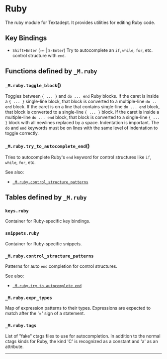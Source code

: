 # Ruby

The ruby module for Textadept.
It provides utilities for editing Ruby code.

## Key Bindings

+ `Shift+Enter` (`⇧↩` | `S-Enter`)
  Try to autocomplete an `if`, `while`, `for`, etc. control structure with
  `end`.

## Functions defined by `_M.ruby`

<a id="_M.ruby.toggle_block"></a>
### `_M.ruby.toggle_block`()

Toggles between `{ ... }` and `do ... end` Ruby blocks.
If the caret is inside a `{ ... }` single-line block, that block is converted
to a multiple-line `do .. end` block. If the caret is on a line that contains
single-line `do ... end` block, that block is converted to a single-line
`{ ... }` block. If the caret is inside a multiple-line `do ... end` block,
that block is converted to a single-line `{ ... }` block with all newlines
replaced by a space. Indentation is important. The `do` and `end` keywords
must be on lines with the same level of indentation to toggle correctly.

<a id="_M.ruby.try_to_autocomplete_end"></a>
### `_M.ruby.try_to_autocomplete_end`()

Tries to autocomplete Ruby's `end` keyword for control structures like `if`,
`while`, `for`, etc.

See also:

* [`_M.ruby.control_structure_patterns`](#_M.ruby.control_structure_patterns)


## Tables defined by `_M.ruby`

<a id="keys.ruby"></a>
### `keys.ruby`

Container for Ruby-specific key bindings.

<a id="snippets.ruby"></a>
### `snippets.ruby`

Container for Ruby-specific snippets.

<a id="_M.ruby.control_structure_patterns"></a>
### `_M.ruby.control_structure_patterns`

Patterns for auto `end` completion for control structures.

See also:

* [`_M.ruby.try_to_autocomplete_end`](#_M.ruby.try_to_autocomplete_end)

<a id="_M.ruby.expr_types"></a>
### `_M.ruby.expr_types`

Map of expression patterns to their types.
Expressions are expected to match after the '=' sign of a statement.

<a id="_M.ruby.tags"></a>
### `_M.ruby.tags`

List of "fake" ctags files to use for autocompletion.
In addition to the normal ctags kinds for Ruby, the kind 'C' is recognized as
a constant and 'a' as an attribute.

---
